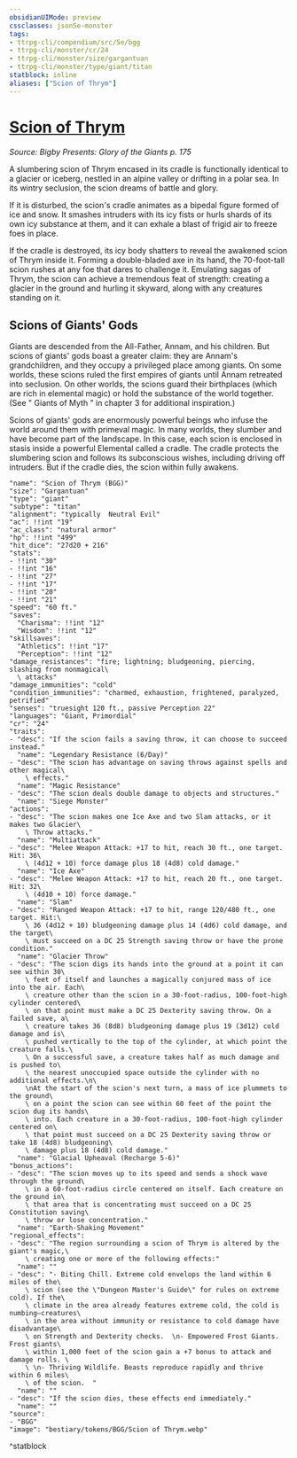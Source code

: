 ```yaml
---
obsidianUIMode: preview
cssclasses: json5e-monster
tags:
- ttrpg-cli/compendium/src/5e/bgg
- ttrpg-cli/monster/cr/24
- ttrpg-cli/monster/size/gargantuan
- ttrpg-cli/monster/type/giant/titan
statblock: inline
aliases: ["Scion of Thrym"]
---
```

# [Scion of Thrym](3-Compendium\CLI\bestiary\giant/scion-of-thrym-bgg.md)
*Source: Bigby Presents: Glory of the Giants p. 175*  

A slumbering scion of Thrym encased in its cradle is functionally identical to a glacier or iceberg, nestled in an alpine valley or drifting in a polar sea. In its wintry seclusion, the scion dreams of battle and glory.

If it is disturbed, the scion's cradle animates as a bipedal figure formed of ice and snow. It smashes intruders with its icy fists or hurls shards of its own icy substance at them, and it can exhale a blast of frigid air to freeze foes in place.

If the cradle is destroyed, its icy body shatters to reveal the awakened scion of Thrym inside it. Forming a double-bladed axe in its hand, the 70-foot-tall scion rushes at any foe that dares to challenge it. Emulating sagas of Thrym, the scion can achieve a tremendous feat of strength: creating a glacier in the ground and hurling it skyward, along with any creatures standing on it.

## Scions of Giants' Gods

Giants are descended from the All-Father, Annam, and his children. But scions of giants' gods boast a greater claim: they are Annam's grandchildren, and they occupy a privileged place among giants. On some worlds, these scions ruled the first empires of giants until Annam retreated into seclusion. On other worlds, the scions guard their birthplaces (which are rich in elemental magic) or hold the substance of the world together. (See " Giants of Myth " in chapter 3 for additional inspiration.)

Scions of giants' gods are enormously powerful beings who infuse the world around them with primeval magic. In many worlds, they slumber and have become part of the landscape. In this case, each scion is enclosed in stasis inside a powerful Elemental called a cradle. The cradle protects the slumbering scion and follows its subconscious wishes, including driving off intruders. But if the cradle dies, the scion within fully awakens.

```statblock
"name": "Scion of Thrym (BGG)"
"size": "Gargantuan"
"type": "giant"
"subtype": "titan"
"alignment": "typically  Neutral Evil"
"ac": !!int "19"
"ac_class": "natural armor"
"hp": !!int "499"
"hit_dice": "27d20 + 216"
"stats":
- !!int "30"
- !!int "16"
- !!int "27"
- !!int "17"
- !!int "20"
- !!int "21"
"speed": "60 ft."
"saves":
  "Charisma": !!int "12"
  "Wisdom": !!int "12"
"skillsaves":
  "Athletics": !!int "17"
  "Perception": !!int "12"
"damage_resistances": "fire; lightning; bludgeoning, piercing, slashing from nonmagical\
  \ attacks"
"damage_immunities": "cold"
"condition_immunities": "charmed, exhaustion, frightened, paralyzed, petrified"
"senses": "truesight 120 ft., passive Perception 22"
"languages": "Giant, Primordial"
"cr": "24"
"traits":
- "desc": "If the scion fails a saving throw, it can choose to succeed instead."
  "name": "Legendary Resistance (6/Day)"
- "desc": "The scion has advantage on saving throws against spells and other magical\
    \ effects."
  "name": "Magic Resistance"
- "desc": "The scion deals double damage to objects and structures."
  "name": "Siege Monster"
"actions":
- "desc": "The scion makes one Ice Axe and two Slam attacks, or it makes two Glacier\
    \ Throw attacks."
  "name": "Multiattack"
- "desc": "Melee Weapon Attack: +17 to hit, reach 30 ft., one target. Hit: 36\
    \ (4d12 + 10) force damage plus 18 (4d8) cold damage."
  "name": "Ice Axe"
- "desc": "Melee Weapon Attack: +17 to hit, reach 20 ft., one target. Hit: 32\
    \ (4d10 + 10) force damage."
  "name": "Slam"
- "desc": "Ranged Weapon Attack: +17 to hit, range 120/480 ft., one target. Hit:\
    \ 36 (4d12 + 10) bludgeoning damage plus 14 (4d6) cold damage, and the target\
    \ must succeed on a DC 25 Strength saving throw or have the prone condition."
  "name": "Glacier Throw"
- "desc": "The scion digs its hands into the ground at a point it can see within 30\
    \ feet of itself and launches a magically conjured mass of ice into the air. Each\
    \ creature other than the scion in a 30-foot-radius, 100-foot-high cylinder centered\
    \ on that point must make a DC 25 Dexterity saving throw. On a failed save, a\
    \ creature takes 36 (8d8) bludgeoning damage plus 19 (3d12) cold damage and is\
    \ pushed vertically to the top of the cylinder, at which point the creature falls.\
    \ On a successful save, a creature takes half as much damage and is pushed to\
    \ the nearest unoccupied space outside the cylinder with no additional effects.\n\
    \nAt the start of the scion's next turn, a mass of ice plummets to the ground\
    \ on a point the scion can see within 60 feet of the point the scion dug its hands\
    \ into. Each creature in a 30-foot-radius, 100-foot-high cylinder centered on\
    \ that point must succeed on a DC 25 Dexterity saving throw or take 18 (4d8) bludgeoning\
    \ damage plus 18 (4d8) cold damage."
  "name": "Glacial Upheaval (Recharge 5-6)"
"bonus_actions":
- "desc": "The scion moves up to its speed and sends a shock wave through the ground\
    \ in a 60-foot-radius circle centered on itself. Each creature on the ground in\
    \ that area that is concentrating must succeed on a DC 25 Constitution saving\
    \ throw or lose concentration."
  "name": "Earth-Shaking Movement"
"regional_effects":
- "desc": "The region surrounding a scion of Thrym is altered by the giant's magic,\
    \ creating one or more of the following effects:"
  "name": ""
- "desc": "- Biting Chill. Extreme cold envelops the land within 6 miles of the\
    \ scion (see the \"Dungeon Master's Guide\" for rules on extreme cold). If the\
    \ climate in the area already features extreme cold, the cold is numbing—creatures\
    \ in the area without immunity or resistance to cold damage have disadvantage\
    \ on Strength and Dexterity checks.  \n- Empowered Frost Giants. Frost giants\
    \ within 1,000 feet of the scion gain a +7 bonus to attack and damage rolls. \
    \ \n- Thriving Wildlife. Beasts reproduce rapidly and thrive within 6 miles\
    \ of the scion.  "
  "name": ""
- "desc": "If the scion dies, these effects end immediately."
  "name": ""
"source":
- "BGG"
"image": "bestiary/tokens/BGG/Scion of Thrym.webp"
```
^statblock